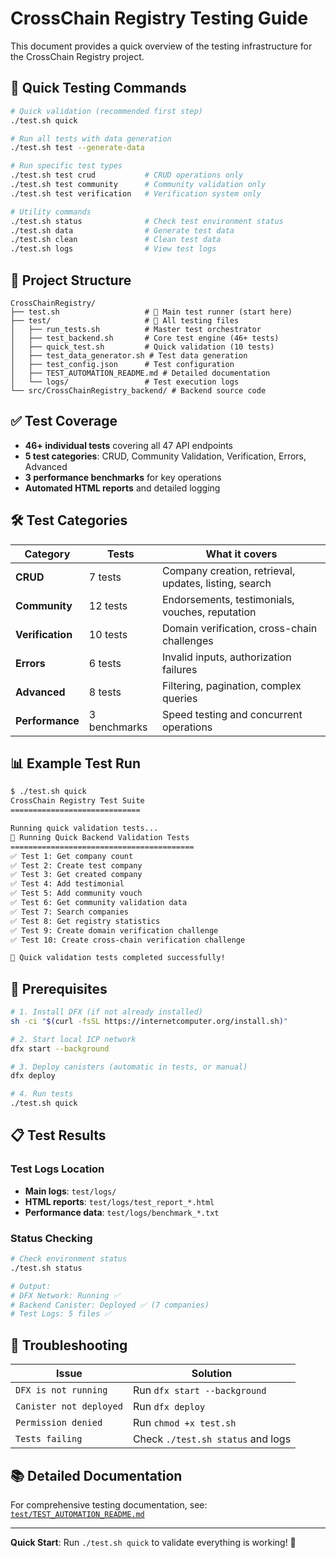 # CrossChain Registry Testing Guide

This document provides a quick overview of the testing infrastructure for the CrossChain Registry project.

## 🚀 Quick Testing Commands

```bash
# Quick validation (recommended first step)
./test.sh quick

# Run all tests with data generation
./test.sh test --generate-data

# Run specific test types
./test.sh test crud           # CRUD operations only
./test.sh test community      # Community validation only
./test.sh test verification   # Verification system only

# Utility commands
./test.sh status              # Check test environment status
./test.sh data                # Generate test data
./test.sh clean               # Clean test data
./test.sh logs                # View test logs
```

## 📁 Project Structure

```
CrossChainRegistry/
├── test.sh                   # 🎯 Main test runner (start here)
├── test/                     # 📂 All testing files
│   ├── run_tests.sh          # Master test orchestrator
│   ├── test_backend.sh       # Core test engine (46+ tests)
│   ├── quick_test.sh         # Quick validation (10 tests)
│   ├── test_data_generator.sh # Test data generation
│   ├── test_config.json      # Test configuration
│   ├── TEST_AUTOMATION_README.md # Detailed documentation
│   └── logs/                 # Test execution logs
└── src/CrossChainRegistry_backend/ # Backend source code
```

## ✅ Test Coverage

- **46+ individual tests** covering all 47 API endpoints
- **5 test categories**: CRUD, Community Validation, Verification, Errors, Advanced
- **3 performance benchmarks** for key operations
- **Automated HTML reports** and detailed logging

## 🛠 Test Categories

| Category | Tests | What it covers |
|----------|-------|----------------|
| **CRUD** | 7 tests | Company creation, retrieval, updates, listing, search |
| **Community** | 12 tests | Endorsements, testimonials, vouches, reputation |
| **Verification** | 10 tests | Domain verification, cross-chain challenges |
| **Errors** | 6 tests | Invalid inputs, authorization failures |
| **Advanced** | 8 tests | Filtering, pagination, complex queries |
| **Performance** | 3 benchmarks | Speed testing and concurrent operations |

## 📊 Example Test Run

```bash
$ ./test.sh quick
CrossChain Registry Test Suite
=============================

Running quick validation tests...
🚀 Running Quick Backend Validation Tests
=========================================
✅ Test 1: Get company count
✅ Test 2: Create test company  
✅ Test 3: Get created company
✅ Test 4: Add testimonial
✅ Test 5: Add community vouch
✅ Test 6: Get community validation data
✅ Test 7: Search companies
✅ Test 8: Get registry statistics
✅ Test 9: Create domain verification challenge
✅ Test 10: Create cross-chain verification challenge

🎉 Quick validation tests completed successfully!
```

## 🔧 Prerequisites

```bash
# 1. Install DFX (if not already installed)
sh -ci "$(curl -fsSL https://internetcomputer.org/install.sh)"

# 2. Start local ICP network
dfx start --background

# 3. Deploy canisters (automatic in tests, or manual)
dfx deploy

# 4. Run tests
./test.sh quick
```

## 📋 Test Results

### Test Logs Location
- **Main logs**: `test/logs/`
- **HTML reports**: `test/logs/test_report_*.html`
- **Performance data**: `test/logs/benchmark_*.txt`

### Status Checking
```bash
# Check environment status
./test.sh status

# Output:
# DFX Network: Running ✅
# Backend Canister: Deployed ✅ (7 companies)
# Test Logs: 5 files ✅
```

## 🚨 Troubleshooting

| Issue | Solution |
|-------|----------|
| `DFX is not running` | Run `dfx start --background` |
| `Canister not deployed` | Run `dfx deploy` |
| `Permission denied` | Run `chmod +x test.sh` |
| `Tests failing` | Check `./test.sh status` and logs |

## 📚 Detailed Documentation

For comprehensive testing documentation, see: [`test/TEST_AUTOMATION_README.md`](test/TEST_AUTOMATION_README.md)

---

**Quick Start**: Run `./test.sh quick` to validate everything is working! 🎉